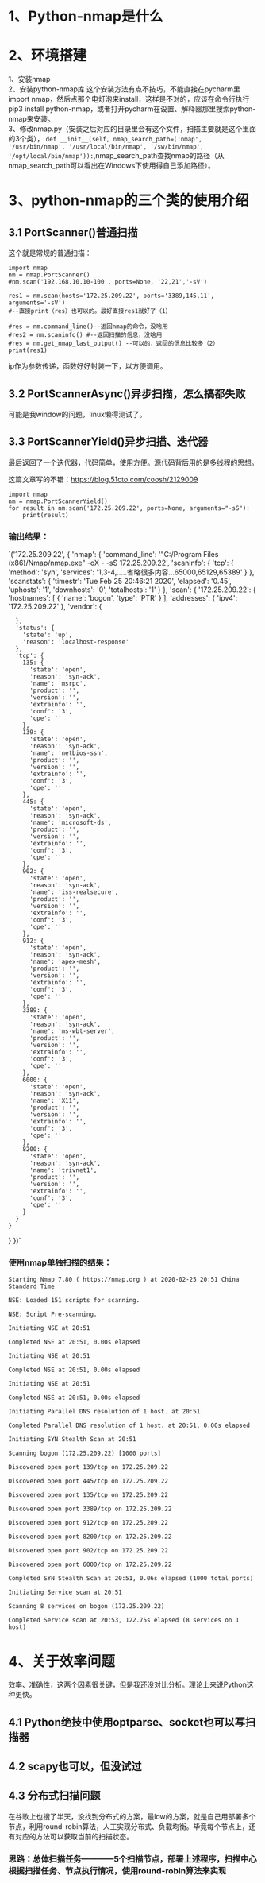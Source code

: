 # 1、Python-nmap是什么

# 2、环境搭建
1、安装nmap  <br>
2、安装python-nmap库
  这个安装方法有点不技巧，不能直接在pycharm里import nmap，然后点那个电灯泡来install，这样是不对的，应该在命令行执行pip3 install python-nmap，或者打开pycharm在设置、解释器那里搜索python-nmap来安装。<br>
3、修改nmap.py（安装之后对应的目录里会有这个文件，扫描主要就是这个里面的3个类），
`def __init__(self, nmap_search_path=('nmap', '/usr/bin/nmap', '/usr/local/bin/nmap', '/sw/bin/nmap', '/opt/local/bin/nmap')):`,nmap_search_path查找nmap的路径（从nmap_search_path可以看出在Windows下使用得自己添加路径）。

# 3、python-nmap的三个类的使用介绍

## 3.1 PortScanner()普通扫描
这个就是常规的普通扫描：
```
import nmap
nm = nmap.PortScanner()
#nm.scan('192.168.10.10-100', ports=None, '22,21','-sV')

res1 = nm.scan(hosts='172.25.209.22', ports='3389,145,11', arguments='-sV')
#--直接print（res）也可以的。最好直接res1就好了（1）

#res = nm.command_line()--返回nmap的命令，没啥用
#res2 = nm.scaninfo() #--返回扫描的信息，没啥用
#res = nm.get_nmap_last_output() --可以的，返回的信息比较多（2）
print(res1)
```

ip作为参数传递，函数好好封装一下，以方便调用。
## 3.2 PortScannerAsync()异步扫描，怎么搞都失败
可能是我window的问题，linux懒得测试了。

## 3.3 PortScannerYield()异步扫描、迭代器
最后返回了一个迭代器，代码简单，使用方便。源代码背后用的是多线程的思想。

这篇文章写的不错：https://blog.51cto.com/coosh/2129009
```
import nmap
nm = nmap.PortScannerYield()
for result in nm.scan('172.25.209.22', ports=None, arguments="-sS"):
    print(result)
 ```
 ### 输出结果：
`('172.25.209.22',
{
  'nmap': {
    'command_line': '"C:/Program Files (x86)/Nmap/nmap.exe" -oX - -sS 172.25.209.22',
    'scaninfo': {
      'tcp': {
        'method': 'syn',
        'services': '1,3-4,.....省略很多内容...65000,65129,65389'
      }
    },
    'scanstats': {
      'timestr': 'Tue Feb 25 20:46:21 2020',
      'elapsed': '0.45',
      'uphosts': '1',
      'downhosts': '0',
      'totalhosts': '1'
    }
  },
  'scan': {
    '172.25.209.22': {
      'hostnames': [
        {
          'name': 'bogon',
          'type': 'PTR'
        }
      ],
      'addresses': {
        'ipv4': '172.25.209.22'
      },
      'vendor': {
        
      },
      'status': {
        'state': 'up',
        'reason': 'localhost-response'
      },
      'tcp': {
        135: {
          'state': 'open',
          'reason': 'syn-ack',
          'name': 'msrpc',
          'product': '',
          'version': '',
          'extrainfo': '',
          'conf': '3',
          'cpe': ''
        },
        139: {
          'state': 'open',
          'reason': 'syn-ack',
          'name': 'netbios-ssn',
          'product': '',
          'version': '',
          'extrainfo': '',
          'conf': '3',
          'cpe': ''
        },
        445: {
          'state': 'open',
          'reason': 'syn-ack',
          'name': 'microsoft-ds',
          'product': '',
          'version': '',
          'extrainfo': '',
          'conf': '3',
          'cpe': ''
        },
        902: {
          'state': 'open',
          'reason': 'syn-ack',
          'name': 'iss-realsecure',
          'product': '',
          'version': '',
          'extrainfo': '',
          'conf': '3',
          'cpe': ''
        },
        912: {
          'state': 'open',
          'reason': 'syn-ack',
          'name': 'apex-mesh',
          'product': '',
          'version': '',
          'extrainfo': '',
          'conf': '3',
          'cpe': ''
        },
        3389: {
          'state': 'open',
          'reason': 'syn-ack',
          'name': 'ms-wbt-server',
          'product': '',
          'version': '',
          'extrainfo': '',
          'conf': '3',
          'cpe': ''
        },
        6000: {
          'state': 'open',
          'reason': 'syn-ack',
          'name': 'X11',
          'product': '',
          'version': '',
          'extrainfo': '',
          'conf': '3',
          'cpe': ''
        },
        8200: {
          'state': 'open',
          'reason': 'syn-ack',
          'name': 'trivnet1',
          'product': '',
          'version': '',
          'extrainfo': '',
          'conf': '3',
          'cpe': ''
        }
      }
    }
  }
})`
### 使用nmap单独扫描的结果：
```
Starting Nmap 7.80 ( https://nmap.org ) at 2020-02-25 20:51 China Standard Time

NSE: Loaded 151 scripts for scanning.

NSE: Script Pre-scanning.

Initiating NSE at 20:51

Completed NSE at 20:51, 0.00s elapsed

Initiating NSE at 20:51

Completed NSE at 20:51, 0.00s elapsed

Initiating NSE at 20:51

Completed NSE at 20:51, 0.00s elapsed

Initiating Parallel DNS resolution of 1 host. at 20:51

Completed Parallel DNS resolution of 1 host. at 20:51, 0.00s elapsed

Initiating SYN Stealth Scan at 20:51

Scanning bogon (172.25.209.22) [1000 ports]

Discovered open port 139/tcp on 172.25.209.22

Discovered open port 445/tcp on 172.25.209.22

Discovered open port 135/tcp on 172.25.209.22

Discovered open port 3389/tcp on 172.25.209.22

Discovered open port 912/tcp on 172.25.209.22

Discovered open port 8200/tcp on 172.25.209.22

Discovered open port 902/tcp on 172.25.209.22

Discovered open port 6000/tcp on 172.25.209.22

Completed SYN Stealth Scan at 20:51, 0.06s elapsed (1000 total ports)

Initiating Service scan at 20:51

Scanning 8 services on bogon (172.25.209.22)

Completed Service scan at 20:53, 122.75s elapsed (8 services on 1 host)
```
# 4、关于效率问题
效率、准确性，这两个因素很关键，但是我还没对比分析。理论上来说Python这种更快。

## 4.1 Python绝技中使用optparse、socket也可以写扫描器

## 4.2 scapy也可以，但没试过

## 4.3 分布式扫描问题
在谷歌上也搜了半天，没找到分布式的方案，最low的方案，就是自己用部署多个节点，利用round-robin算法，人工实现分布式、负载均衡。毕竟每个节点上，还有对应的方法可以获取当前的扫描状态。
### 思路：总体扫描任务————5个扫描节点，部署上述程序，扫描中心根据扫描任务、节点执行情况，使用round-robin算法来实现
